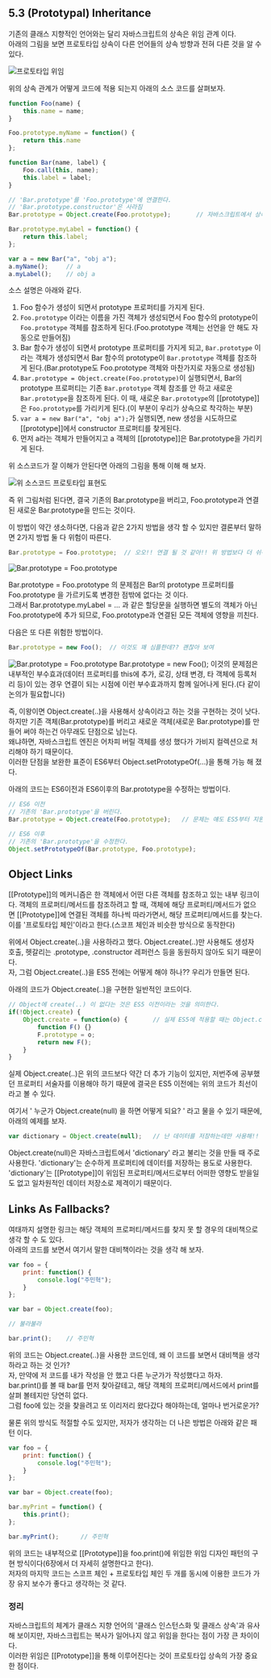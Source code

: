## 5.3 (Prototypal) Inheritance
기존의 클래스 지향적인 언어와는 달리 자바스크립트의 상속은 위임 관계 이다.<br>
아래의 그림을 보면 프로토타입 상속이 다른 언어들의 상속 방향과 전혀 다른 것을 알 수 있다.

![프로토타입 위임](assets/5-1.png)

위의 상속 관계가 어떻게 코드에 적용 되는지 아래의 소스 코드를 살펴보자.


```js
function Foo(name) {
    this.name = name;
}

Foo.prototype.myName = function() {
    return this.name
};

function Bar(name, label) {
    Foo.call(this, name);
    this.label = label;
}

// 'Bar.prototype'를 'Foo.prototype'에 연결한다.
// 'Bar.prototype.constructor'은 사라짐
Bar.prototype = Object.create(Foo.prototype);       // 자바스크립트에서 상속이라고 부를 수 있는 부분   

Bar.prototype.myLabel = function() {
    return this.label;
};

var a = new Bar("a", "obj a");
a.myName();     // a
a.myLabel();    // obj a
```
소스 설명은 아래와 같다.

1. Foo 함수가 생성이 되면서 prototype 프로퍼티를 가지게 된다.
2. `Foo.prototype` 이라는 이름을 가진 객체가 생성되면서 Foo 함수의 prototype이 `Foo.prototype` 객체를 참조하게 된다.(Foo.prototype 객체는 선언을 안 해도 자동으로 만들어짐)
3. Bar 함수가 생성이 되면서 prototype 프로퍼티를 가지게 되고, `Bar.prototype` 이라는 객체가 생성되면서 Bar 함수의 prototype이 `Bar.prototype` 객체를 참조하게 된다.(Bar.prototype도 Foo.prototype 객체와 마찬가지로 자동으로 생성됨)
4. `Bar.prototype = Object.create(Foo.prototype)`이 실행되면서, Bar의 prototype 프로퍼티는 기존 `Bar.prototype` 객체 참조를 안 하고 새로운 `Bar.prototype`을 참조하게 된다. 이 때, 새로운 `Bar.prototype`의 [[prototype]]은 `Foo.prototype`를 가리키게 된다.(이 부분이 우리가 상속으로 착각하는 부분)
5. `var a = new Bar("a", "obj a");`가 실행되면, new 생성을 시도하므로 [[prototype]]에서 constructor 프로퍼티를 찾게된다.
6. 먼저 a라는 객체가 만들어지고 a 객체의 [[prototype]]은 Bar.prototype을 가리키게 된다.

위 소스코드가 잘 이해가 안된다면 아래의 그림을 통해 이해 해 보자.<br>

![위 소스코드 프로토타입 표현도](assets/5-2.png) 

즉 위 그림처럼 된다면, 결국 기존의 Bar.prototype을 버리고, Foo.prototype과 연결된 새로운 Bar.prototype을 만드는 것이다.<br>


이 방법이 약간 생소하다면, 다음과 같은 2가지 방법을 생각 할 수 있지만 결론부터 말하면 2가지 방법 둘 다 위험이 따른다.

```js
Bar.prototype = Foo.prototype;  // 오오!! 연결 될 것 같아!! 위 방법보다 더 쉬워보여!!
```

![Bar.prototype = Foo.prototype](assets/5-3.png) 

Bar.prototype = Foo.prototype 의 문제점은 Bar의 prototype 프로퍼티를 Foo.prototype 을 가르키도록 변경한 점밖에 없다는 것 이다.<br>
그래서 Bar.prototype.myLabel = ... 과 같은 할당문을 실행하면 별도의 객체가 아닌 Foo.prototype에 추가 되므로, Foo.prototype과 연결된 모든 객체에 영향을 끼친다.<br>

다음은 또 다른 위험한 방법이다.

```js
Bar.prototype = new Foo();  // 이것도 꽤 심플한데?? 괜찮아 보여 
```
![Bar.prototype = Foo.prototype](assets/5-4.png)
Bar.prototype = new Foo(); 이것의 문제점은 내부적인 부수효과(데이터 프로퍼티를 this에 추가, 로깅, 상태 변경, 타 객체에 등록처리 등)이 있는 경우 연결이 되는 시점에 이런 부수효과까지 함께 일어나게 된다.(다 같이 논의가 필요합니다)

즉, 이왕이면 Object.create(..)을 사용해서 상속이라고 하는 것을 구현하는 것이 낫다.<br>
하지만 기존 객체(Bar.prototype)를 버리고 새로운 객체(새로운 Bar.prototype)를 만들어 써야 하는건 아무래도 단점으로 남는다.<br>
왜냐하면, 자바스크립트 엔진은 어차피 버릴 객체를 생성 했다가 가비지 컬렉션으로 처리해야 하기 때문이다.<br>
이러한 단점을 보완한 표준이 ES6부터 Object.setPrototypeOf(...)을 통해 가능 해 졌다.

아래의 코드는 ES6이전과 ES6이후의 Bar.prototype을 수정하는 방법이다.<br>

```js
// ES6 이전
// 기존의 'Bar.prototype'을 버린다.
Bar.prototype = Object.create(Foo.prototype);   // 문제는 얘도 ES5부터 지원됨(ES5는 IE11전에는 정상 작동 X)

// ES6 이후
// 기존의 'Bar.prototype'을 수정한다.
Object.setPrototypeOf(Bar.prototype, Foo.prototype);
```

## Object Links
[[Prototype]]의 메커니즘은 한 객체에서 어떤 다른 객체를 참조하고 있는 내부 링크이다.
객체의 프로퍼티/메서드를 참조하려고 할 때, 객체에 해당 프로퍼티/메서드가 없으면 [[Prototype]]에 연결된 객체를 하나씩 따라가면서, 해당 프로퍼티/메서드를 찾는다.
이를 '프로토타입 체인'이라고 한다.(스코프 체인과 비슷한 방식으로 동작한다)

위에서 Object.create(..)을 사용하라고 했다. Object.create(..)만 사용해도 생성자 호출, 헷갈리는 .prototype, .constructor 레퍼런스 등을 동원하지 않아도 되기 때문이다.<br>
자, 그럼 Object.create(..)을 ES5 전에는 어떻게 해야 하나?? 우리가 만들면 된다.<br>

아래의 코드가 Object.create(..)을 구현한 일반적인 코드이다.

```js
// Object에 create(..) 이 없다는 것은 ES5 이전이라는 것을 의미한다.
if(!Object.create) {
    Object.create = function(o) {       // 실제 ES5에 적용할 때는 Object.create이 아닌 함수명으로 빼서 작성해야 한다.
        function F() {}
        F.prototype = o;
        return new F();
    }
}
```

실제 Object.create(..)은 위의 코드보다 약간 더 추가 기능이 있지만, 저번주에 공부했던 프로퍼티 서술자를 이용해야 하기 때문에 결국은 ES5 이전에는 위의 코드가 최선이라고 볼 수 있다.

여기서 ' 누군가 Object.create(null) 을 하면 어떻게 되요? ' 라고 물을 수 있기 때문에, 아래의 예제를 보자.

```js
var dictionary = Object.create(null);   // 난 데이터를 저장하는데만 사용해!!
```
Object.create(null)은 자바스크립트에서 'dictionary' 라고 불리는 것을 만들 때 주로 사용한다.
'dictionary'는 순수하게 프로퍼티에 데이터를 저장하는 용도로 사용한다. 
'dictionary'는 [[Prototype]]이 위임된 프로퍼티/메서드로부터 어떠한 영향도 받을일도 없고 일차원적인 데이터 저장소로 제격이기 때문이다.


## Links As Fallbacks?
여태까지 설명한 링크는 해당 객체의 프로퍼티/메서드를 찾지 못 할 경우의 대비책으로 생각 할 수 도 있다.<br>
아래의 코드를 보면서 여기서 말한 대비책이라는 것을 생각 해 보자.

```js
var foo = {
    print: function() {
        console.log("주민혁");
    }
};

var bar = Object.create(foo);

// 불라불라

bar.print();    // 주민혁
```  
위의 코드는 Object.create(..)을 사용한 코드인데, 왜 이 코드를 보면서 대비책을 생각하라고 하는 것 인가?<br>
자, 만약에 저 코드를 내가 작성을 안 했고 다른 누군가가 작성했다고 하자.<br>
bar.print()를 볼 때 bar를 먼저 찾아갈테고, 해당 객체의 프로퍼티/메서드에서 print를 살펴 볼테지만 당연히 없다.<br>
그럼 foo에 있는 것을 찾을려고 또 이리저리 왔다갔다 해야하는데, 얼마나 번거로운가?

물론 위의 방식도 적절할 수도 있지만, 저자가 생각하는 더 나은 방법은 아래와 같은 패턴 이다.

```js
var foo = {
    print: function() {
        console.log("주민혁");
    }
};

var bar = Object.create(foo);

bar.myPrint = function() {
    this.print();
};

bar.myPrint();      // 주민혁
```

위의 코드는 내부적으로 [[Prototype]]을 foo.print()에 위임한 위임 디자인 패턴의 구현 방식이다(6장에서 더 자세히 설명한다고 한다).<br>
저자의 마지막 코드는 스코프 체인 + 프로토타입 체인 두 개를 동시에 이용한 코드가 가장 유지 보수가 좋다고 생각하는 것 같다.


### 정리
자바스크립트의 체계가 클래스 지향 언어의 '클래스 인스턴스화 및 클래스 상속'과 유사 해 보이지만, 자바스크립트는 복사가 일어나지 않고 위임을 한다는 점이 가장 큰 차이이다.<br>
이러한 위임은 [[Prototype]]을 통해 이루어진다는 것이 프로토타입 상속의 가장 중요한 점이다.